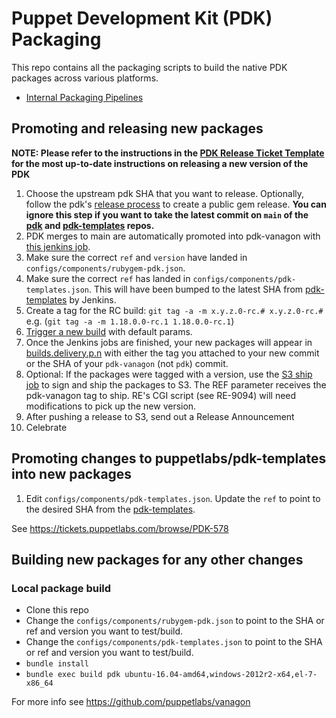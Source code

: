 # Puppet Development Kit (PDK) Packaging

This repo contains all the packaging scripts to build the native PDK packages across various platforms.

* [Internal Packaging Pipelines](https://jenkins-master-prod-1.delivery.puppetlabs.net/view/PDK/)

## Promoting and releasing new packages

**NOTE: Please refer to the instructions in the [PDK Release Ticket Template](https://github.com/puppetlabs/winston/#pdk-release-tickets) for the most up-to-date instructions on releasing a new version of the PDK**

1. Choose the upstream pdk SHA that you want to release. Optionally, follow the pdk's [release process](https://github.com/puppetlabs/pdk/blob/main/CONTRIBUTING.md#release-process) to create a public gem release. **You can ignore this step if you want to take the latest commit on `main` of the [pdk](https://github.com/puppetlabs/pdk) and [pdk-templates](https://github.com/puppetlabs/pdk-templates) repos.**
2. PDK merges to main are automatically promoted into pdk-vanagon with [this jenkins job](https://jenkins-master-prod-1.delivery.puppetlabs.net/view/PDK/job/platform_pdk-vanagon-promotion_pdk-van-promote_master/).
3. Make sure the correct `ref` and `version` have landed in `configs/components/rubygem-pdk.json`.
4. Make sure the correct `ref` has landed in `configs/components/pdk-templates.json`. This will have been bumped to the latest SHA from [pdk-templates](https://github.com/puppetlabs/pdk-templates) by Jenkins.
5. Create a tag for the RC build: `git tag -a -m x.y.z.0-rc.# x.y.z.0-rc.#` e.g. (`git tag -a -m 1.18.0.0-rc.1 1.18.0.0-rc.1`)
6. [Trigger a new build](https://jenkins-master-prod-1.delivery.puppetlabs.net/view/PDK/job/platform_pdk_pdk-van-init_master/build?delay=0sec) with default params.
7. Once the Jenkins jobs are finished, your new packages will appear in [builds.delivery.p.n](http://builds.delivery.puppetlabs.net/pdk/) with either the tag you attached to your new commit or the SHA of your `pdk-vanagon` (not `pdk`) commit.
8. Optional: If the packages were tagged with a version, use the [S3 ship job](http://jenkins-compose.delivery.puppetlabs.net/job/puppetlabs-pdk_s3-ship/) to sign and ship the packages to S3. The REF parameter receives the pdk-vanagon tag to ship. RE's CGI script (see RE-9094) will need modifications to pick up the new version.
9. After pushing a release to S3, send out a Release Announcement
10. Celebrate

## Promoting changes to puppetlabs/pdk-templates into new packages

1. Edit `configs/components/pdk-templates.json`. Update the `ref` to point to the desired SHA from the [pdk-templates](https://github.com/puppetlabs/pdk-templates).

See https://tickets.puppetlabs.com/browse/PDK-578

## Building new packages for any other changes

### Local package build

* Clone this repo
* Change the `configs/components/rubygem-pdk.json` to point to the SHA or ref and version you want to test/build.
* Change the `configs/components/pdk-templates.json` to point to the SHA or ref and version you want to test/build.
* `bundle install`
* `bundle exec build pdk ubuntu-16.04-amd64,windows-2012r2-x64,el-7-x86_64`

For more info see https://github.com/puppetlabs/vanagon

